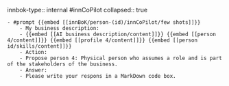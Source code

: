 innbok-type:: internal
#innCoPilot
collapsed:: true

	- #prompt {{embed [[innBoK/person-(id)/innCoPilot/few shots]]}}
		- My business description:
		- {{embed [[AI business description/content]]}} {{embed [[person 4/content]]}} {{embed [[profile 4/content]]}} {{embed [[person id/skills/content]]}}
		- Action:
		- Propose person 4: Physical person who assumes a role and is part of the stakeholders of the business.
		- Answer:
		- Please write your respons in a MarkDown code box.